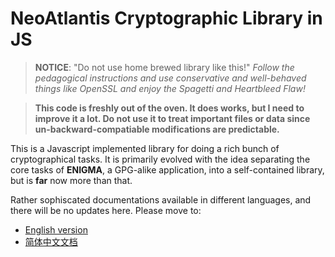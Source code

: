 NeoAtlantis Cryptographic Library in JS
=======================================

> **NOTICE**: "Do not use home brewed library like this!" _Follow the
> pedagogical instructions and use conservative and well-behaved things like
> OpenSSL and enjoy the Spagetti and Heartbleed Flaw!_

> **This code is freshly out of the oven. It does works, but I need to improve
> it a lot. Do not use it to treat important files or data since
> un-backward-compatiable modifications are predictable.**

This is a Javascript implemented library for doing a rich bunch of
cryptographical tasks. It is primarily evolved with the idea separating the
core tasks of **ENIGMA**, a GPG-alike application, into a self-contained
library, but is **far** now more than that.

Rather sophiscated documentations available in different languages, and there
will be no updates here. Please move to:
    
* [English version](https://neoatlantis.github.io/%E7%94%B5%E5%B7%A5%E7%94%B5%E5%AD%90%E5%8F%8A%E4%BF%A1%E6%81%AF%E6%8A%80%E6%9C%AF/2014/11/01/neoatlantis-crypto-js-en.html)
* [简体中文文档](https://neoatlantis.github.io/%E7%94%B5%E5%B7%A5%E7%94%B5%E5%AD%90%E5%8F%8A%E4%BF%A1%E6%81%AF%E6%8A%80%E6%9C%AF/2014/11/01/neoatlantis-crypto-js-zh.html)
